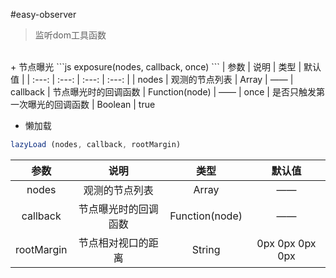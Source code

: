 #easy-observer
> 监听dom工具函数
<br/>
+ 节点曝光
```js
exposure(nodes, callback, once)
```
| 参数     |  说明                       | 类型             | 默认值 |
| :---:    | :---:                      | :---:           | :---: |
| nodes    | 观测的节点列表               | Array           | ——
| callback | 节点曝光时的回调函数          | Function(node)  | ——
| once     | 是否只触发第一次曝光的回调函数 | Boolean         | true

+ 懒加载
```js
lazyLoad (nodes, callback, rootMargin)
```
| 参数       |  说明              |  类型           | 默认值          |
| :---:      | :---:             | :---:          | :---:           |
| nodes      | 观测的节点列表      | Array          | ——              |
| callback   | 节点曝光时的回调函数 | Function(node) | ——              |
| rootMargin | 节点相对视口的距离   | String         | 0px 0px 0px 0px |
